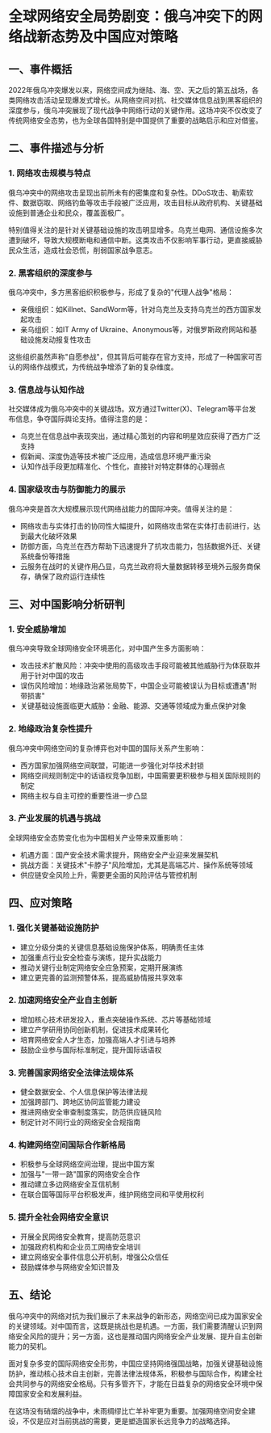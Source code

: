  # 全球网络安全局势剧变：俄乌冲突下的网络战新态势及中国应对策略

## 一、事件概括

2022年俄乌冲突爆发以来，网络空间成为继陆、海、空、天之后的第五战场，各类网络攻击活动呈现爆发式增长。从网络空间对抗、社交媒体信息战到黑客组织的深度参与，俄乌冲突展现了现代战争中网络行动的关键作用。这场冲突不仅改变了传统网络安全态势，也为全球各国特别是中国提供了重要的战略启示和应对借鉴。

## 二、事件描述与分析

### 1. 网络攻击规模与特点

俄乌冲突中的网络攻击呈现出前所未有的密集度和复杂性。DDoS攻击、勒索软件、数据窃取、网络钓鱼等攻击手段被广泛应用，攻击目标从政府机构、关键基础设施到普通企业和民众，覆盖面极广。

特别值得关注的是针对关键基础设施的攻击明显增多。乌克兰电网、通信设施多次遭到破坏，导致大规模断电和通信中断。这类攻击不仅影响军事行动，更直接威胁民众生活，造成社会恐慌，削弱国家战争意志。

### 2. 黑客组织的深度参与

俄乌冲突中，多方黑客组织积极参与，形成了复杂的"代理人战争"格局：

- 亲俄组织：如Killnet、SandWorm等，针对乌克兰及支持乌克兰的西方国家发起攻击
- 亲乌组织：如IT Army of Ukraine、Anonymous等，对俄罗斯政府网站和基础设施发动报复性攻击

这些组织虽然声称"自愿参战"，但其背后可能存在官方支持，形成了一种国家可否认的网络作战模式，为传统战争增添了新的复杂维度。

### 3. 信息战与认知作战

社交媒体成为俄乌冲突中的关键战场。双方通过Twitter(X)、Telegram等平台发布信息，争夺国际舆论支持。值得注意的是：

- 乌克兰在信息战中表现突出，通过精心策划的内容和明星效应获得了西方广泛支持
- 假新闻、深度伪造等技术被广泛应用，造成信息环境严重污染
- 认知作战手段更加精准化、个性化，直接针对特定群体的心理弱点

### 4. 国家级攻击与防御能力的展示

俄乌冲突是首次大规模展示现代网络战能力的国际冲突。值得关注的是：

- 网络攻击与实体打击的协同性大幅提升，如网络攻击常在实体打击前进行，达到最大化破坏效果
- 防御方面，乌克兰在西方帮助下迅速提升了抗攻击能力，包括数据外迁、关键系统备份等措施
- 云服务在战时的关键作用凸显，乌克兰政府将大量数据转移至境外云服务商保存，确保了政府运行连续性

## 三、对中国影响分析研判

### 1. 安全威胁增加

俄乌冲突导致全球网络安全环境恶化，对中国产生多方面影响：

- 攻击技术扩散风险：冲突中使用的高级攻击手段可能被其他威胁行为体获取并用于针对中国的攻击
- 误伤风险增加：地缘政治紧张局势下，中国企业可能被误认为目标或遭遇"附带损害"
- 关键基础设施面临更大威胁：金融、能源、交通等领域成为重点保护对象

### 2. 地缘政治复杂性提升

俄乌冲突中网络空间的复杂博弈也对中国的国际关系产生影响：

- 西方国家加强网络空间联盟，可能进一步强化对华技术封锁
- 网络空间规则制定中的话语权竞争加剧，中国需要更积极参与相关国际规则的制定
- 网络主权与自主可控的重要性进一步凸显

### 3. 产业发展的机遇与挑战

全球网络安全态势变化也为中国相关产业带来双重影响：

- 机遇方面：国产安全技术需求提升，网络安全产业迎来发展契机
- 挑战方面：关键技术"卡脖子"风险增加，尤其是高端芯片、操作系统等领域
- 供应链安全风险上升，需要更全面的风险评估与管控机制

## 四、应对策略

### 1. 强化关键基础设施防护

- 建立分级分类的关键信息基础设施保护体系，明确责任主体
- 加强重点行业安全检查与演练，提升实战能力
- 推动关键行业制定网络安全应急预案，定期开展演练
- 建立更完善的监测预警体系，提高威胁情报共享效率

### 2. 加速网络安全产业自主创新

- 增加核心技术研发投入，重点突破操作系统、芯片等基础领域
- 建立产学研用协同创新机制，促进技术成果转化
- 培育网络安全人才生态，加强高端人才引进与培养
- 鼓励企业参与国际标准制定，提升国际话语权

### 3. 完善国家网络安全法律法规体系

- 健全数据安全、个人信息保护等法律法规
- 加强跨部门、跨地区协同监管能力建设
- 推进网络安全审查制度落实，防范供应链风险
- 制定针对不同行业的网络安全合规指南

### 4. 构建网络空间国际合作新格局

- 积极参与全球网络空间治理，提出中国方案
- 加强与"一带一路"国家的网络安全合作
- 推动建立多边网络安全互信机制
- 在联合国等国际平台积极发声，维护网络空间和平使用权利

### 5. 提升全社会网络安全意识

- 开展全民网络安全教育，提高防范意识
- 加强政府机构和企业员工网络安全培训
- 建立网络安全事件信息公开机制，增强公众信任
- 鼓励媒体参与网络安全知识普及

## 五、结论

俄乌冲突中的网络对抗为我们展示了未来战争的新形态，网络空间已成为国家安全的关键领域。对中国而言，这既是挑战也是机遇。一方面，我们需要清醒认识到网络安全风险的提升；另一方面，这也是推动国内网络安全产业发展、提升自主创新能力的契机。

面对复杂多变的国际网络安全形势，中国应坚持网络强国战略，加强关键基础设施防护，推动核心技术自主创新，完善法律法规体系，积极参与国际合作，构建全社会共同参与的网络安全格局。只有多管齐下，才能在日益复杂的网络安全环境中保障国家安全和发展利益。

在这场没有硝烟的战争中，未雨绸缪比亡羊补牢更为重要。加强网络空间安全建设，不仅是应对当前挑战的需要，更是塑造国家长远竞争力的战略选择。